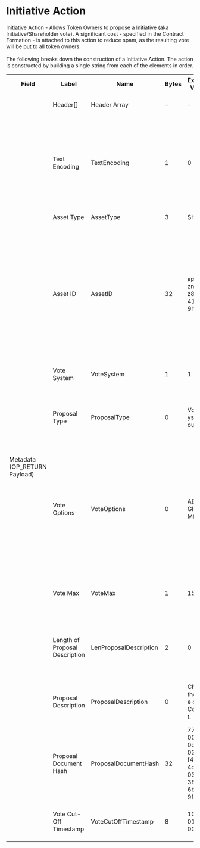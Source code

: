 
<html>
    <head>
        <link rel="stylesheet" href="css/style.css">
        <H1>Initiative Action</H1>
        <p>
        Initiative Action -  Allows Token Owners to propose a Initiative (aka Initiative/Shareholder vote).  A significant cost - specified in the Contract Formation - is attached to this action to reduce spam, as the resulting vote will be put to all token owners.<br><br>
        The following breaks down the construction of a Initiative Action. The action is constructed by building a single string from each of the elements in order.
        </p>
    </head>
    <div class="ritz grid-container" dir="ltr">
        <body>
            <table class="waffle" cellspacing="0" cellpadding="0" table-layout=fixed width=100%>
                 <tr style='height:19px;'>
                    <th style="width:6%" class="s0">Field</th>
                       <th style="width:9%" class="s1">Label</th>
                    <th style="width:9%" class="s1">Name</th>
                    <th style="width:2%" class="s1">Bytes</th>
                    <th style="width:29%" class="s1">Example Values</th>
                    <th style="width:26%" class="s1">Comments</th>
                    <th style="width:5%" class="s1">Data Type</th>
                    <th style="width:14%" class="s2">Amendment Restrictions</th>
                </tr>
                <tr>
                    <td class="s5" rowspan="12">Metadata (OP_RETURN Payload)</td>
                    <td class="g6">Header[]</td>
                    <td class="g6">Header Array</td>
                    <td class="g6">-</td>
                    <td class="g6">-</td>
                    <td class="g6">Common header data for all messages</td>
                    <td class="g6">Header</td>
                    <td class="g7"></td>
                </tr>
                    <tr>
                    <td class="g10">Text Encoding</td>
                    <td class="g10">TextEncoding</td>
                    <td class="g10">1</td>
                    <td class="g10" style="word-break:break-all">0</td>
                    <td class="g10"> 0 = ASCII, 1 = UTF-8, 2 = UTF-16, 3 = Unicode.  Encoding applies to all 'text' data types. All 'string' types will always be encoded with ASCII.  Where string is selected, all fields will be ASCII.</td>
                    <td class="g10">uint8</td>
                    <td class="g11">Can be changed by Issuer or Operator at their discretion.</td>
                </tr>                <tr>
                    <td class="g10">Asset Type</td>
                    <td class="g10">AssetType</td>
                    <td class="g10">3</td>
                    <td class="g10" style="word-break:break-all">SHC</td>
                    <td class="g10">eg. Share, Bond, Ticket</td>
                    <td class="g10">string</td>
                    <td class="g11"></td>
                </tr>                <tr>
                    <td class="g10">Asset ID</td>
                    <td class="g10">AssetID</td>
                    <td class="g10">32</td>
                    <td class="g10" style="word-break:break-all">apm2qsznhks23z8d83u41s8019hyri3i</td>
                    <td class="g10">Randomly generated base58 string.  Each Asset ID should be unique.  However, an Asset ID is always linked to a Contract that is identified by the public address of the Contract wallet. The Asset Type can be the leading bytes - a convention - to make it easy to identify that it is a token by humans.</td>
                    <td class="g10">string</td>
                    <td class="g11"></td>
                </tr>                <tr>
                    <td class="g10">Vote System</td>
                    <td class="g10">VoteSystem</td>
                    <td class="g10">1</td>
                    <td class="g10" style="word-break:break-all">1</td>
                    <td class="g10">X for Vote System X. (1-255, 0 is not valid.)</td>
                    <td class="g10">uint8</td>
                    <td class="g11"></td>
                </tr>                <tr>
                    <td class="g10">Proposal Type</td>
                    <td class="g10">ProposalType</td>
                    <td class="g10">0</td>
                    <td class="g10" style="word-break:break-all">VotingSystemCount</td>
                    <td class="g10">Length 1-255 bytes. P - Proposal, otherwise the name of the subfield that is looking to be amended/modified.</td>
                    <td class="g10">nvarchar8</td>
                    <td class="g11"></td>
                </tr>                <tr>
                    <td class="g10">Vote Options</td>
                    <td class="g10">VoteOptions</td>
                    <td class="g10">0</td>
                    <td class="g10" style="word-break:break-all">ABCDEFGHIJKLMNO</td>
                    <td class="g10">Length 1-255 bytes. 0 is not valid. Each byte allows for a different vote option.  Typical votes will likely be multiple choice or Y/N. Vote instances are identified by the Tx-ID. AB000000000 would be chosen for Y/N (binary) type votes.</td>
                    <td class="g10">nvarchar8</td>
                    <td class="g11"></td>
                </tr>                <tr>
                    <td class="g10">Vote Max</td>
                    <td class="g10">VoteMax</td>
                    <td class="g10">1</td>
                    <td class="g10" style="word-break:break-all">15</td>
                    <td class="g10">Range: 1-X. How many selections can a voter make in a Ballot Cast.  1 is selected for Y/N (binary)</td>
                    <td class="g10">uint8</td>
                    <td class="g11"></td>
                </tr>                <tr>
                    <td class="g10">Length of Proposal Description</td>
                    <td class="g10">LenProposalDescription</td>
                    <td class="g10">2</td>
                    <td class="g10" style="word-break:break-all">0</td>
                    <td class="g10">Length of Proposal Description Subfield (bytes). 0 to 65,535 bytes. 0 is valid. If 0, Proposal Document Hash is also 0.</td>
                    <td class="g10">uint16</td>
                    <td class="g11"></td>
                </tr>                <tr>
                    <td class="g10">Proposal Description</td>
                    <td class="g10">ProposalDescription</td>
                    <td class="g10">0</td>
                    <td class="g10" style="word-break:break-all">Change the name of the Contract.</td>
                    <td class="g10">Length 0 to 65,535 bytes. 0 is valid. If 0, Proposal Document Hash is also 0. Description of the vote</td>
                    <td class="g10">nvarchar16</td>
                    <td class="g11"></td>
                </tr>                <tr>
                    <td class="g10">Proposal Document Hash</td>
                    <td class="g10">ProposalDocumentHash</td>
                    <td class="g10">32</td>
                    <td class="g10" style="word-break:break-all">77201b0094f50df309f0343e4f44dae64d0de503c91038faf2c6b039f9f18aec</td>
                    <td class="g10">Hash of the proposal document to be distributed to voters</td>
                    <td class="g10">sha256</td>
                    <td class="g11"></td>
                </tr>                <tr>
                    <td class="g10">Vote Cut-Off Timestamp</td>
                    <td class="g10">VoteCutOffTimestamp</td>
                    <td class="g10">8</td>
                    <td class="g10" style="word-break:break-all">10/07/2018 00:00:00</td>
                    <td class="g10">Ballot casts after this timestamp will not be included. The vote has finished.</td>
                    <td class="g10">time</td>
                    <td class="g11"></td>
                </tr>
            </table>
        </body>
    </div>
</html>